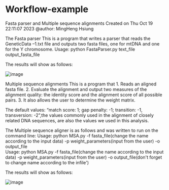 # Workflow-example
 Fasta parser and Multiple sequence alignments
Created on Thu Oct 19 22:11:07 2023
@author: MingHeng Hsiung

 The Fasta parser
     This is a program that writes a parser that reads the GeneticData –1.txt file and outputs two fasta files, one for mtDNA and one for the Y chromosome.
 Usage:
     python FastaParser.py text_file output_fasta_file
     
The results will show as follows:

![image](https://github.com/user-attachments/assets/4f75cde2-2c33-434e-91d9-033aa79039ea)


Multiple sequence alignments
    This is a program that 
    1. Reads an aligned fasta file.
    2. Evaluate the alignment and output two measures of the alignment quality: 
        the identity score and the alignment score of all possible pairs. 
    3. It also allows the user to determine the weight matrix. 
    
The default values: “match score: 1; gap penalty: -1; transition: -1, transversion: -2”,the values commonly used in the alignment of closely related DNA sequences, are also the values we used in this analysis.  

The Multiple sequence aligner is as follows and was written to run on the command line:
Usage: python MSA.py -f fasta_file(change the name according to the input data) -p weight_parameters(input from the user) -o output_file       
Usage:
    python MSA.py -f fasta_file(change the name according to the input data) -p weight_parameters(input from the user) -o output_file(don't forget to change name   according to the infile')

The results will show as follows:

![image](https://github.com/user-attachments/assets/87438ba9-ec4b-4fb7-865f-73e62b31296d)

